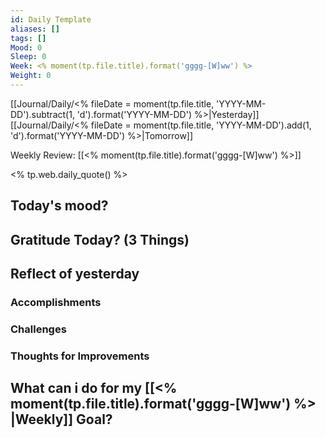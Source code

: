 ```yaml
---
id: Daily Template
aliases: []
tags: []
Mood: 0
Sleep: 0
Week: <% moment(tp.file.title).format('gggg-[W]ww') %>
Weight: 0
---
```


[[Journal/Daily/<% fileDate = moment(tp.file.title, 'YYYY-MM-DD').subtract(1, 'd').format('YYYY-MM-DD') %>|Yesterday]] [[Journal/Daily/<% fileDate = moment(tp.file.title, 'YYYY-MM-DD').add(1, 'd').format('YYYY-MM-DD') %>|Tomorrow]]

Weekly Review: [[<% moment(tp.file.title).format('gggg-[W]ww') %>]]

<% tp.web.daily_quote() %>

## Today's mood?

## Gratitude Today? (3 Things)

## Reflect of yesterday

### Accomplishments

### Challenges

### Thoughts for Improvements

## What can i do for my [[<% moment(tp.file.title).format('gggg-[W]ww') %> |Weekly]] Goal?
